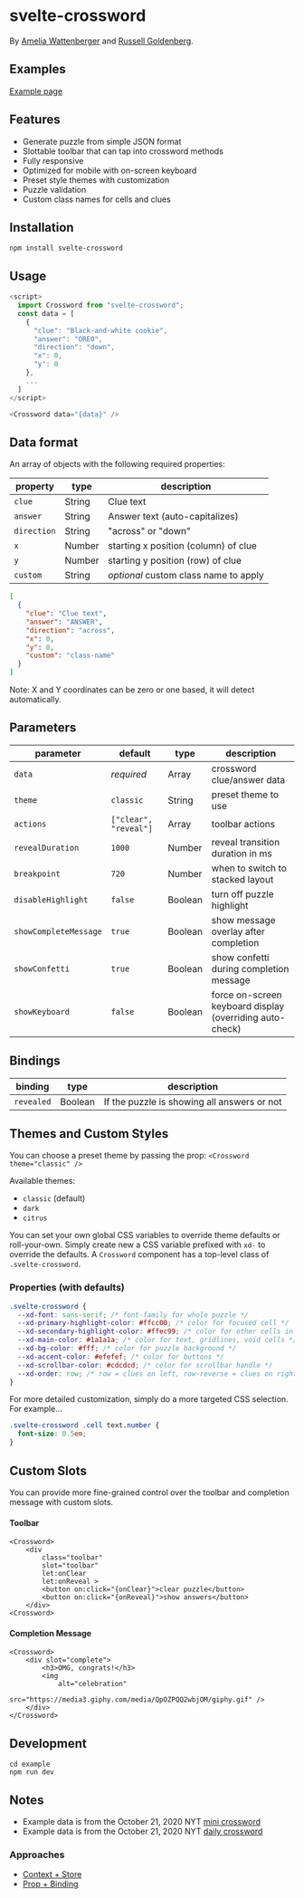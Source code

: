 # svelte-crossword

By [Amelia Wattenberger](https://twitter.com/wattenberger) and [Russell Goldenberg](https://twitter.com/codenberg).

## Examples

[Example page](https://russellgoldenberg.github.io/svelte-crossword)

## Features

- Generate puzzle from simple JSON format
- Slottable toolbar that can tap into crossword methods
- Fully responsive
- Optimized for mobile with on-screen keyboard
- Preset style themes with customization
- Puzzle validation
- Custom class names for cells and clues

## Installation

`npm install svelte-crossword`

## Usage

```javascript
<script>
  import Crossword from "svelte-crossword";
  const data = [
    {
      "clue": "Black-and-white cookie",
      "answer": "OREO",
      "direction": "down",
      "x": 0,
      "y": 0
    },
    ...
  ]
</script>

<Crossword data="{data}" />
```

## Data format

An array of objects with the following required properties:

| property    | type   | description                           |
| ----------- | ------ | ------------------------------------- |
| `clue`      | String | Clue text                             |
| `answer`    | String | Answer text (auto-capitalizes)        |
| `direction` | String | "across" or "down"                    |
| `x`         | Number | starting x position (column) of clue  |
| `y`         | Number | starting y position (row) of clue     |
| `custom`    | String | _optional_ custom class name to apply |

```json
[
  {
    "clue": "Clue text",
    "answer": "ANSWER",
    "direction": "across",
    "x": 0,
    "y": 0,
    "custom": "class-name"
  }
]
```

Note: X and Y coordinates can be zero or one based, it will detect automatically.

## Parameters

| parameter             | default               | type    | description                                              |
| --------------------- | --------------------- | ------- | -------------------------------------------------------- |
| `data`                | _required_            | Array   | crossword clue/answer data                               |
| `theme`               | `classic`             | String  | preset theme to use                                      |
| `actions`             | `["clear", "reveal"]` | Array   | toolbar actions                                          |
| `revealDuration`      | `1000`                | Number  | reveal transition duration in ms                         |
| `breakpoint`          | `720`                 | Number  | when to switch to stacked layout                         |
| `disableHighlight`    | `false`               | Boolean | turn off puzzle highlight                                |
| `showCompleteMessage` | `true`                | Boolean | show message overlay after completion                    |
| `showConfetti`        | `true`                | Boolean | show confetti during completion message                  |
| `showKeyboard`        | `false`               | Boolean | force on-screen keyboard display (overriding auto-check) |

## Bindings

| binding    | type    | description                                 |
| ---------- | ------- | ------------------------------------------- |
| `revealed` | Boolean | If the puzzle is showing all answers or not |

## Themes and Custom Styles

You can choose a preset theme by passing the prop:
`<Crossword theme="classic" />`

Available themes:

- `classic` (default)
- `dark`
- `citrus`

You can set your own global CSS variables to override theme defaults or roll-your-own. Simply create new a CSS variable prefixed with `xd-` to override the defaults. A `Crossword` component has a top-level class of `.svelte-crossword`.

### Properties (with defaults)

```css
.svelte-crossword {
  --xd-font: sans-serif; /* font-family for whole puzzle */
  --xd-primary-highlight-color: #ffcc00; /* color for focused cell */
  --xd-secondary-highlight-color: #ffec99; /* color for other cells in current clue */
  --xd-main-color: #1a1a1a; /* color for text, gridlines, void cells */
  --xd-bg-color: #fff; /* color for puzzle background */
  --xd-accent-color: #efefef; /* color for buttons */
  --xd-scrollbar-color: #cdcdcd; /* color for scrollbar handle */
  --xd-order: row; /* row = clues on left, row-reverse = clues on right  */
}
```

For more detailed customization, simply do a more targeted CSS selection. For example...

```css
.svelte-crossword .cell text.number {
  font-size: 0.5em;
}
```

## Custom Slots

You can provide more fine-grained control over the toolbar and completion message with custom slots.

#### Toolbar

```svelte
<Crossword>
	<div
		class="toolbar"
		slot="toolbar"
		let:onClear
		let:onReveal >
		<button on:click="{onClear}">clear puzzle</button>
		<button on:click="{onReveal}">show answers</button>
	</div>
<Crossword>
```

#### Completion Message

```svelte
<Crossword>
	<div slot="complete">
		<h3>OMG, congrats!</h3>
		<img
			alt="celebration"
			src="https://media3.giphy.com/media/QpOZPQQ2wbjOM/giphy.gif" />
	</div>
</Crossword>
```

## Development

```
cd example
npm run dev
```

## Notes

- Example data is from the October 21, 2020 NYT [mini crossword](https://www.nytimes.com/crosswords/game/mini/2020/10/21)
- Example data is from the October 21, 2020 NYT [daily crossword](https://www.nytimes.com/crosswords/game/daily/2020/10/21)

### Approaches

- [Context + Store](https://svelte.dev/repl/cb193342ca4e4d43af66b5c14167d117?version=3.29.0)
- [Prop + Binding](https://svelte.dev/repl/aa9159dabc8a40e48c1f6fad3a083e9e?version=3.29.0)
